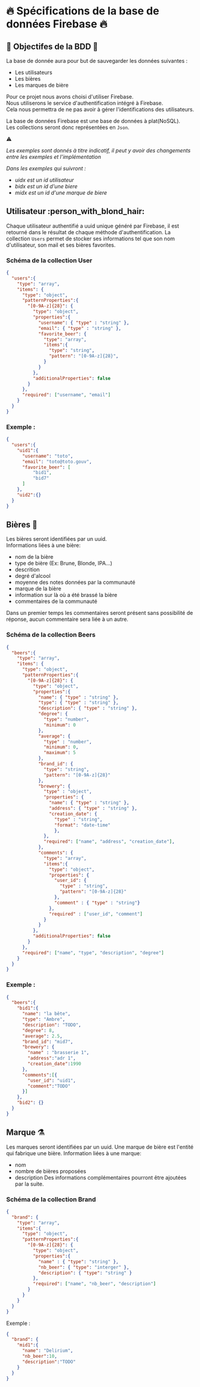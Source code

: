 # :fire: Spécifications de la base de données Firebase :fire:

## :bow_and_arrow:  Objectifes de la BDD :bow_and_arrow:

La base de donnée aura pour but de sauvegarder les données suivantes :
* Les utilisateurs
* Les bières
* Les marques de bière

Pour ce projet nous avons choisi d'utiliser Firebase.  
Nous utiliserons le service d'authentification intégré à Firebase.  
Cela nous permettra de ne pas avoir à gérer l'identifications des utilisateurs.

La base de données Firebase est une base de données à plat(NoSQL).  
Les collections seront donc représentées en `Json`.

:warning:

_Les exemples sont donnés à titre indicatif,
il peut y avoir des changements entre les exemples et l'implémentation_

_Dans les exemples qui suivront :_
* _uidx est un id utilisateur_
* _bidx est un id d'une biere_
* _midx est un id d'une marque de biere_

## Utilisateur :person_with_blond_hair:

Chaque utilisateur authentifié a uuid unique généré par Firebase, il est retourné dans le résultat de chaque méthode d'authentification.
La collection `Users` permet de stocker ses informations tel que son nom d'utilisateur, son mail et ses bières favorites.

### Schéma de la collection **User**

```json
{
  "users":{
    "type": "array",
    "items": {
      "type": "object",
      "patternProperties":{
        "[0-9A-z]{28}": {
          "type": "object",
          "properties":{
            "username": { "type" : "string" },
            "email": { "type" : "string" },
            "favorite_beer": {
              "type": "array",
              "items":{
                "type": "string",
                "pattern": "[0-9A-z]{28}",
              }
            }
          },
          "additionalProperties": false
        }
      },
      "required": ["username", "email"]
    }
  }
}
```

### Exemple :

```json
{
  "users":{
    "uid1":{
      "username": "toto", 
      "email": "toto@toto.gouv", 
      "favorite_beer": [
          "bid1",
          "bid7"
      ]
    },
    "uid2":{}
  }
}
```

## Bières :beer:

Les bières seront identifiées par un uuid.  
Informations liées à une bière:
  * nom de la bière
  * type de bière (Ex: Brune, Blonde, IPA...)
  * descrition
  * degré d'alcool
  * moyenne des notes données par la communauté
  * marque de la bière
  * information sur là où a été brassé la bière
  * commentaires de la communauté

Dans un premier temps les commentaires seront présent sans possibilité de réponse, aucun commentaire sera liée à un autre. 

### Schéma de la collection **Beers**

```json
{
  "beers":{
    "type": "array",
    "items": {
      "type": "object",
      "patternProperties":{
        "[0-9A-z]{28}": {
          "type": "object",
          "properties":{
            "name": { "type" : "string" },
            "type": { "type" : "string" },
            "description": { "type" : "string" },
            "degree": {
              "type": "number",
              "minimum": 0
            },
            "average": { 
              "type" : "number",
              "minimum": 0,
              "maximum": 5
            },
            "brand_id": { 
              "type": "string",
              "pattern": "[0-9A-z]{28}" 
            },
            "brewery": {
              "type" : "object",
              "properties": {
                "name": { "type" : "string" },
                "address": { "type" : "string" },
                "creation_date": { 
                  "type" : "string",
                  "format": "date-time" 
                  }, 
              },
              "required": ["name", "address", "creation_date"],
            },
            "comments": {
              "type": "array",
              "items":{
                "type": "object",
                "properties": {
                  "user_id": {
                    "type" : "string",
                    "pattern": "[0-9A-z]{28}"
                  },
                  "comment" : { "type" : "string"}
                },
                "required" : ["user_id", "comment"]
              }
            }
          },
          "additionalProperties": false
        }
      },
      "required": ["name", "type", "description", "degree"]
    }
  }
}
```

### Exemple :

```json
{
  "beers":{
    "bid1":{
      "name": "la bête",
      "type": "Ambre",
      "description": "TODO",
      "degree": 8,
      "average": 2.5,
      "brand_id": "mid7",
      "brewery": {
        "name" : "brasserie 1",
        "address":"adr 1",
        "creation_date":1990
      },
      "comments":[{
        "user_id": "uid1",
        "comment":"TODO"
      }]
    },
    "bid2": {}
  }
}
```

## Marque :alembic:

Les marques seront identifiées par un uuid.
Une marque de bière est l'entité qui fabrique une bière.
Information liées à une marque:
* nom
* nombre de bières proposées
* description
Des informations complémentaires pourront être ajoutées par la suite.  

### Schéma de la collection **Brand**

```json
{
  "brand": {
    "type": "array",
    "items":{
      "type": "object",
      "patternProperties":{
        "[0-9A-z]{28}": {
          "type": "object",
          "properties":{
            "name" : { "type": "string" },
            "nb_beer": { "type": "interger" },
            "description": { "type": "string" }
          },
          "required": ["name", "nb_beer", "description"]
        }
      }
    }
  }
}
```

Exemple :

```json
{
  "brand": {
    "mid1":{
      "name": "Delirium",
      "nb_beer":10,
      "description":"TODO"
    }
  }
}
```
